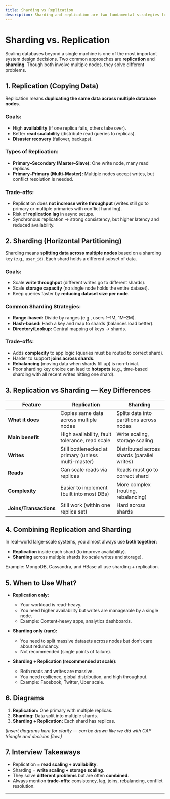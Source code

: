 ```yaml
---
title: Sharding vs Replication
description: Sharding and replication are two fundamental strategies for scaling databases. While replication improves fault tolerance and read scalability, sharding enables horizontal partitioning of data to scale writes. Understanding both and their trade-offs is key in high-level design interviews.
---
```


# Sharding vs. Replication

Scaling databases beyond a single machine is one of the most important system design decisions. Two common approaches are **replication** and **sharding**. Though both involve multiple nodes, they solve different problems.

<!-- --- -->

## 1. Replication (Copying Data)

Replication means **duplicating the same data across multiple database nodes**.  

### Goals:
- High **availability** (if one replica fails, others take over).
- Better **read scalability** (distribute read queries to replicas).
- **Disaster recovery** (failover, backups).

### Types of Replication:
- **Primary–Secondary (Master–Slave):** One write node, many read replicas.  
- **Primary–Primary (Multi-Master):** Multiple nodes accept writes, but conflict resolution is needed.  

### Trade-offs:
- Replication does **not increase write throughput** (writes still go to primary or multiple primaries with conflict handling).
- Risk of **replication lag** in async setups.
- Synchronous replication → strong consistency, but higher latency and reduced availability.

<!-- --- -->

## 2. Sharding (Horizontal Partitioning)

Sharding means **splitting data across multiple nodes** based on a sharding key (e.g., `user_id`). Each shard holds a different subset of data.  

### Goals:
- Scale **write throughput** (different writes go to different shards).
- Scale **storage capacity** (no single node holds the entire dataset).
- Keep queries faster by **reducing dataset size per node**.

### Common Sharding Strategies:
- **Range-based:** Divide by ranges (e.g., users 1–1M, 1M–2M).  
- **Hash-based:** Hash a key and map to shards (balances load better).  
- **Directory/Lookup:** Central mapping of keys → shards.  

### Trade-offs:
- Adds **complexity** to app logic (queries must be routed to correct shard).  
- Harder to support **joins across shards**.  
- **Rebalancing** (moving data when shards fill up) is non-trivial.  
- Poor sharding key choice can lead to **hotspots** (e.g., time-based sharding with all recent writes hitting one shard).

<!-- --- -->

## 3. Replication vs Sharding — Key Differences

| Feature               | Replication                                  | Sharding                                |
|------------------------|-----------------------------------------------|-----------------------------------------|
| **What it does**       | Copies same data across multiple nodes        | Splits data into partitions across nodes |
| **Main benefit**       | High availability, fault tolerance, read scale| Write scaling, storage scaling           |
| **Writes**             | Still bottlenecked at primary (unless multi-master) | Distributed across shards (parallel writes) |
| **Reads**              | Can scale reads via replicas                  | Reads must go to correct shard           |
| **Complexity**         | Easier to implement (built into most DBs)     | More complex (routing, rebalancing)      |
| **Joins/Transactions** | Still work (within one replica set)           | Hard across shards                       |

<!-- --- -->

## 4. Combining Replication and Sharding

In real-world large-scale systems, you almost always use **both together**:  
- **Replication** inside each shard (to improve availability).  
- **Sharding** across multiple shards (to scale writes and storage).  

Example: MongoDB, Cassandra, and HBase all use sharding + replication.

<!-- --- -->

## 5. When to Use What?

- **Replication only:**  
  - Your workload is read-heavy.  
  - You need higher availability but writes are manageable by a single node.  
  - Example: Content-heavy apps, analytics dashboards.  

- **Sharding only (rare):**  
  - You need to split massive datasets across nodes but don’t care about redundancy.  
  - Not recommended (single points of failure).  

- **Sharding + Replication (recommended at scale):**  
  - Both reads and writes are massive.  
  - You need resilience, global distribution, and high throughput.  
  - Example: Facebook, Twitter, Uber scale.  

<!-- --- -->

## 6. Diagrams

1. **Replication:** One primary with multiple replicas.  
2. **Sharding:** Data split into multiple shards.  
3. **Sharding + Replication:** Each shard has replicas.

<!-- TODO:// -->
*(Insert diagrams here for clarity — can be drawn like we did with CAP triangle and decision flow.)*

<!-- --- -->

## 7. Interview Takeaways

- Replication = **read scaling + availability**.  
- Sharding = **write scaling + storage scaling**.  
- They solve **different problems** but are often **combined**.  
- Always mention **trade-offs**: consistency, lag, joins, rebalancing, conflict resolution.  

---
